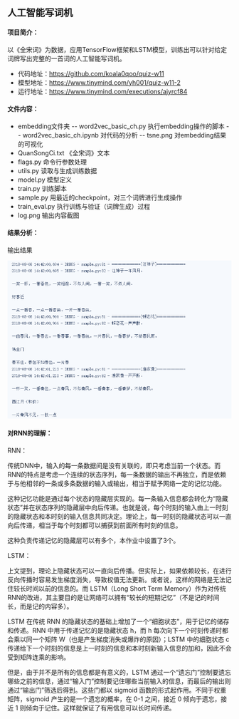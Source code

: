 ## 人工智能写词机

#### 项目简介：

以《全宋词》为数据，应用TensorFlow框架和LSTM模型，训练出可以针对给定词牌写出完整的一首词的人工智能写词机。

- 代码地址：https://github.com/koala0qoo/quiz-w11
- 模型地址：https://www.tinymind.com/yh001/quiz-w11-2
- 运行地址：https://www.tinymind.com/executions/ajyrcf84

#### 文件内容：

- embedding文件夹
-- word2vec_basic_ch.py 执行embedding操作的脚本
-- word2vec_basic_ch.ipynb 对代码的分析
-- tsne.png 对embedding结果的可视化
- QuanSongCi.txt 《全宋词》文本
- flags.py 命令行参数处理
- utils.py 读取与生成训练数据
- model.py 模型定义
- train.py 训练脚本
- sample.py 用最近的checkpoint，对三个词牌进行生成操作
- train_eval.py 执行训练与验证（词牌生成）过程
- log.png 输出内容截图


#### 结果分析：

输出结果

![输入图片说明](https://github.com/koala0qoo/img/blob/master/log.png?raw=true)


#### 对RNN的理解：

RNN：

传统DNN中，输入的每一条数据间是没有关联的，即只考虑当前一个状态。而RNN的特点是考虑一个连续的状态序列，每一条数据的输出不再独立，而是依赖于与他相邻的一条或多条数据的输入或输出，相当于赋予网络一定的记忆功能。

这种记忆功能是通过每个状态的隐藏层实现的。每一条输入信息都会转化为“隐藏状态”并在状态序列的隐藏层中向后传递。也就是说，每个时刻的输入由上一时刻的隐藏状态和本时刻的输入信息共同决定。理论上，每一时刻的隐藏状态可以一直向后传递，相当于每个时刻都可以捕获到前面所有时刻的信息。

这种负责传递记忆的隐藏层可以有多个，本作业中设置了3个。

LSTM：

上文提到，理论上隐藏状态可以一直向后传播。但实际上，如果依赖较长，在进行反向传播时容易发生梯度消失，导致权值无法更新。或者说，这样的网络是无法记住较长时间以前的信息的。而 LSTM（Long Short Term Memory）作为对传统RNN的改进，其主要目的是让网络可以拥有“较长的短期记忆”（不是记的时间长，而是记的内容多）。

LSTM 在传统 RNN 的隐藏状态的基础上增加了一个“细胞状态”，用于记忆的储存和传递。RNN 中用于传递记忆的是隐藏状态 h，而 h 每次向下一个时刻传递时都会乘以同一个矩阵 W（也是产生梯度消失或爆炸的原因）；LSTM 中的细胞状态 c 传递给下一个时刻的信息是上一时刻的信息和本时刻新输入信息的加和，因此不会受到矩阵连乘的影响。

但是，由于并不是所有的信息都是有意义的，LSTM 通过一个“遗忘门”控制要遗忘哪些之前的信息，通过“输入门”控制要记住哪些当前输入的信息，而最后的输出则通过“输出门”筛选后得到。这些门都以 sigmoid 函数的形式起作用。不同于权重矩阵，sigmoid 产生的是一个遗忘的概率，在 0-1 之间，接近 0 倾向于遗忘，接近 1 则倾向于记住。这样就保证了有用信息可以长时间传递。
